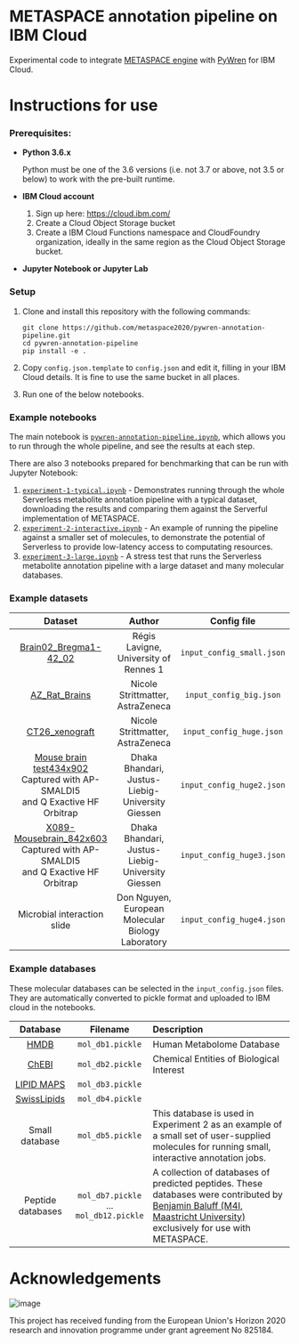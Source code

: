 # METASPACE annotation pipeline on IBM Cloud
Experimental code to integrate [METASPACE engine](https://github.com/metaspace2020/metaspace/tree/master/metaspace/engine)
with [PyWren](https://github.com/pywren/pywren-ibm-cloud) for IBM Cloud.

# Instructions for use

### Prerequisites:
* **Python 3.6.x**

    Python must be one of the 3.6 versions (i.e. not 3.7 or above, not 3.5 or below) to work with the pre-built runtime. 

* **IBM Cloud account**

    1. Sign up here: https://cloud.ibm.com/
    2. Create a Cloud Object Storage bucket
    3. Create a IBM Cloud Functions namespace and CloudFoundry organization, ideally in the same region as the Cloud Object Storage bucket.

* **Jupyter Notebook or Jupyter Lab**

### Setup

1. Clone and install this repository with the following commands:
    
    ```
    git clone https://github.com/metaspace2020/pywren-annotation-pipeline.git
    cd pywren-annotation-pipeline
    pip install -e .
    ```

2. Copy `config.json.template` to `config.json` and edit it, filling in your IBM Cloud details. It is fine to use the same bucket in all places. 

3. Run one of the below notebooks. 

### Example notebooks

The main notebook is [`pywren-annotation-pipeline.ipynb`](./pywren-annotation-pipeline.ipynb), which allows you to run
through the whole pipeline, and see the results at each step.

There are also 3 notebooks prepared for benchmarking that can be run with Jupyter Notebook:

1. [`experiment-1-typical.ipynb`](./experiment-1-typical.ipynb) - Demonstrates running through the whole 
    Serverless metabolite annotation pipeline with a typical dataset,  
    downloading the results and comparing them against the Serverful implementation of METASPACE.
2. [`experiment-2-interactive.ipynb`](./experiment-2-interactive.ipynb) - An example of running the pipeline against 
    a smaller set of molecules, to demonstrate the potential of Serverless to provide low-latency access 
    to computating resources.
3. [`experiment-3-large.ipynb`](./experiment-3-large.ipynb) - A stress test that runs the Serverless metabolite 
    annotation pipeline with a large dataset and many molecular databases.
    
### Example datasets

| Dataset                             | Author                            | Config file |
| :---------------------------------: | :-------------------------------: | :---------: |
| [Brain02_Bregma1-42_02](https://metaspace2020.eu/annotations?ds=2016-09-22_11h16m11s) | Régis Lavigne,<br/>University of Rennes 1 | `input_config_small.json` | 
| [AZ_Rat_Brains](https://metaspace2020.eu/annotations?ds=2016-09-21_16h06m53s) | Nicole Strittmatter,<br/>AstraZeneca | `input_config_big.json` | 
| [CT26_xenograft](https://metaspace2020.eu/annotations?ds=2016-09-21_16h06m49s) | Nicole Strittmatter,<br/>AstraZeneca | `input_config_huge.json` | 
| [Mouse brain test434x902](https://metaspace2020.eu/annotations?ds=2019-07-31_17h35m11s)<br/>Captured with AP-SMALDI5<br/> and Q Exactive HF Orbitrap | Dhaka Bhandari,<br/>Justus-Liebig-University Giessen | `input_config_huge2.json` | 
| [X089-Mousebrain_842x603](https://metaspace2020.eu/annotations?ds=2019-08-19_11h28m42s)<br/>Captured with AP-SMALDI5<br/> and Q Exactive HF Orbitrap | Dhaka Bhandari,<br/>Justus-Liebig-University Giessen | `input_config_huge3.json` | 
| Microbial interaction slide | Don Nguyen,<br/>European Molecular Biology Laboratory | `input_config_huge4.json` | 

### Example databases

These molecular databases can be selected in the `input_config.json` files. They are automatically converted to 
pickle format and uploaded to IBM cloud in the notebooks. 

| Database            | Filename            | Description                    |
| :-----------------: | :-----------------: | :----------------------------- |
| [HMDB](http://www.hmdb.ca/) | `mol_db1.pickle` | Human Metabolome Database |
| [ChEBI](https://www.ebi.ac.uk/chebi/) | `mol_db2.pickle` | Chemical Entities of Biological Interest |
| [LIPID MAPS](https://www.lipidmaps.org/) | `mol_db3.pickle` |  |
| [SwissLipids](https://www.swisslipids.org/) | `mol_db4.pickle` |  |
| Small database | `mol_db5.pickle` | This database is used in Experiment 2 as an example of a small set of user-supplied molecules for running small, interactive annotation jobs. |
| Peptide databases | `mol_db7.pickle` <br/> ... <br/> `mol_db12.pickle` | A collection of databases of predicted peptides. These databases were contributed by [Benjamin Baluff (M4I, Maastricht University)](https://www.maastrichtuniversity.nl/b.balluff) exclusively for use with METASPACE. |  

# Acknowledgements

![image](https://user-images.githubusercontent.com/26366936/61350554-d62acf00-a85f-11e9-84b2-36312a35398e.png)

This project has received funding from the European Union's Horizon 2020 research and innovation programme under grant agreement No 825184.
